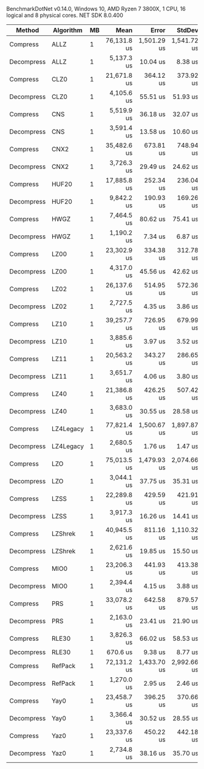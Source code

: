 BenchmarkDotNet v0.14.0, Windows 10, AMD Ryzen 7 3800X, 1 CPU, 16 logical and 8 physical cores. NET SDK 8.0.400

| Method     | Algorithm | MB | Mean         | Error       | StdDev      | Gen0     | Allocated |
|----------- |---------- |--- |-------------:|------------:|------------:|---------:|----------:|
| Compress   | ALLZ      | 1  |  76,131.8 us | 1,501.29 us | 1,541.72 us |       - |    7285 B |
| Decompress | ALLZ      | 1  |   5,137.3 us |    10.04 us |     8.38 us |       - |     243 B |
| Compress   | CLZ0      | 1  |  21,671.8 us |   364.12 us |   373.92 us |       - |    6890 B |
| Decompress | CLZ0      | 1  |   4,105.6 us |    55.51 us |    51.93 us |       - |     315 B |
| Compress   | CNS       | 1  |   5,519.9 us |    36.18 us |    32.07 us |       - |    6813 B |
| Decompress | CNS       | 1  |   3,591.4 us |    13.58 us |    10.60 us |       - |     197 B |
| Compress   | CNX2      | 1  |  35,482.6 us |   673.81 us |   748.94 us |       - |    7105 B |
| Decompress | CNX2      | 1  |   3,726.3 us |    29.49 us |    24.62 us |       - |     341 B |
| Compress   | HUF20     | 1  |  17,885.8 us |   252.34 us |   236.04 us | 31.2500 |  398999 B |
| Decompress | HUF20     | 1  |   9,842.2 us |   190.93 us |   169.26 us |       - |      76 B |
| Compress   | HWGZ      | 1  |   7,464.5 us |    80.62 us |    75.41 us |       - |    4182 B |
| Decompress | HWGZ      | 1  |   1,190.2 us |     7.34 us |     6.87 us |       - |    6105 B |
| Compress   | LZ00      | 1  |  23,302.9 us |   334.38 us |   312.78 us |       - |    7096 B |
| Decompress | LZ00      | 1  |   4,317.0 us |    45.56 us |    42.62 us |       - |     395 B |
| Compress   | LZ02      | 1  |  26,137.6 us |   514.95 us |   572.36 us |       - |    6916 B |
| Decompress | LZ02      | 1  |   2,727.5 us |     4.35 us |     3.86 us |       - |     284 B |
| Compress   | LZ10      | 1  |  39,257.7 us |   726.95 us |   679.99 us |       - |    7057 B |
| Decompress | LZ10      | 1  |   3,885.6 us |     3.97 us |     3.52 us |       - |     285 B |
| Compress   | LZ11      | 1  |  20,563.2 us |   343.27 us |   286.65 us |       - |    6904 B |
| Decompress | LZ11      | 1  |   3,651.7 us |     4.06 us |     3.80 us |       - |     284 B |
| Compress   | LZ40      | 1  |  21,386.8 us |   426.25 us |   507.42 us |       - |    6904 B |
| Decompress | LZ40      | 1  |   3,683.0 us |    30.55 us |    28.58 us |       - |     140 B |
| Compress   | LZ4Legacy | 1  |  77,821.4 us | 1,500.67 us | 1,897.87 us |       - |    7110 B |
| Decompress | LZ4Legacy | 1  |   2,680.5 us |     1.76 us |     1.47 us |       - |     141 B |
| Compress   | LZO       | 1  |  75,013.5 us | 1,479.93 us | 2,074.66 us |       - |    7058 B |
| Decompress | LZO       | 1  |   3,044.1 us |    37.75 us |    35.31 us |       - |     141 B |
| Compress   | LZSS      | 1  |  22,289.8 us |   429.59 us |   421.91 us |       - |    6962 B |
| Decompress | LZSS      | 1  |   3,917.3 us |    16.26 us |    14.41 us |       - |     309 B |
| Compress   | LZShrek   | 1  |  40,945.5 us |   811.16 us | 1,110.32 us |       - |   15618 B |
| Decompress | LZShrek   | 1  |   2,621.6 us |    19.85 us |    15.50 us |       - |     140 B |
| Compress   | MIO0      | 1  |  23,206.3 us |   441.93 us |   413.38 us |       - |    7132 B |
| Decompress | MIO0      | 1  |   2,394.4 us |     4.15 us |     3.88 us |       - |     165 B |
| Compress   | PRS       | 1  |  33,078.2 us |   642.58 us |   879.57 us |       - |    7055 B |
| Decompress | PRS       | 1  |   2,163.0 us |    23.41 us |    21.90 us |       - |     429 B |
| Compress   | RLE30     | 1  |   3,826.3 us |    66.02 us |    58.53 us |       - |      91 B |
| Decompress | RLE30     | 1  |     670.6 us |     9.38 us |     8.77 us |       - |      65 B |
| Compress   | RefPack   | 1  |  72,131.2 us | 1,433.70 us | 2,992.66 us |       - |    6967 B |
| Decompress | RefPack   | 1  |   1,270.0 us |     2.95 us |     2.46 us |       - |     139 B |
| Compress   | Yay0      | 1  |  23,458.7 us |   396.25 us |   370.66 us |       - |    7142 B |
| Decompress | Yay0      | 1  |   3,366.4 us |    30.52 us |    28.55 us |       - |     573 B |
| Compress   | Yaz0      | 1  |  23,337.6 us |   450.22 us |   442.18 us |       - |    6934 B |
| Decompress | Yaz0      | 1  |   2,734.8 us |    38.16 us |    35.70 us |       - |     309 B |